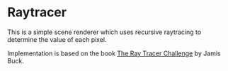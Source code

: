# Raytracer

This is a simple scene renderer which uses recursive raytracing to determine the value of each pixel.

Implementation is based on the book [The Ray Tracer Challenge](http://raytracerchallenge.com/) by Jamis Buck.
